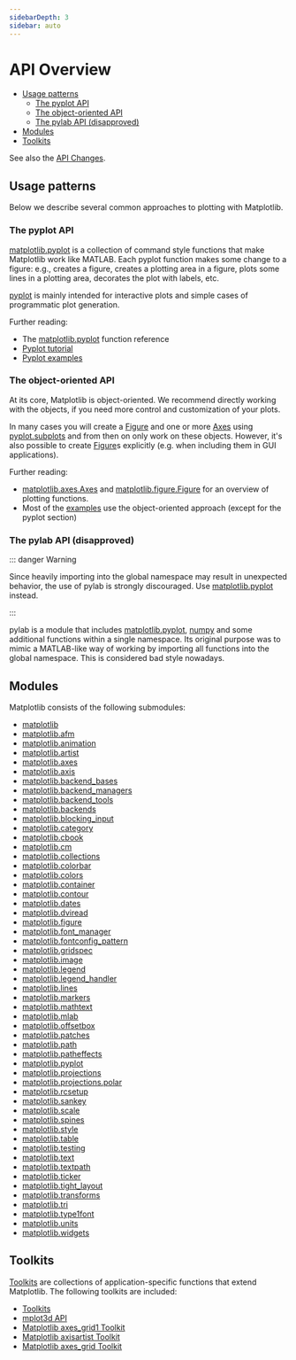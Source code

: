 ```yaml
---
sidebarDepth: 3
sidebar: auto
---
```


# API Overview

- [Usage patterns](https://matplotlib.org/api/index.html#usage-patterns)
  - [The pyplot API](https://matplotlib.org/api/index.html#the-pyplot-api)
  - [The object-oriented API](https://matplotlib.org/api/index.html#the-object-oriented-api)
  - [The pylab API (disapproved)](https://matplotlib.org/api/index.html#the-pylab-api-disapproved)
- [Modules](https://matplotlib.org/api/index.html#modules)
- [Toolkits](https://matplotlib.org/api/index.html#toolkits)

See also the [API Changes](https://matplotlib.org/api/api_changes.html).

## Usage patterns

Below we describe several common approaches to plotting with Matplotlib.

### The pyplot API

[matplotlib.pyplot](https://matplotlib.org/api/_as_gen/matplotlib.pyplot.html#module-matplotlib.pyplot) is a collection of command style functions that make Matplotlib work like MATLAB. Each pyplot function makes some change to a figure: e.g., creates a figure, creates a plotting area in a figure, plots some lines in a plotting area, decorates the plot with labels, etc.

[pyplot](https://matplotlib.org/api/_as_gen/matplotlib.pyplot.html#module-matplotlib.pyplot) is mainly intended for interactive plots and simple cases of programmatic plot generation.

Further reading:

- The [matplotlib.pyplot](https://matplotlib.org/api/_as_gen/matplotlib.pyplot.html#module-matplotlib.pyplot) function reference
- [Pyplot tutorial](https://matplotlib.org/tutorials/introductory/pyplot.html)
- [Pyplot examples](https://matplotlib.org/gallery/index.html#pyplots-examples)

### The object-oriented API

At its core, Matplotlib is object-oriented. We recommend directly working with the objects, if you need more control and customization of your plots.

In many cases you will create a [Figure](https://matplotlib.org/api/_as_gen/matplotlib.figure.Figure.html#matplotlib.figure.Figure) and one or more [Axes](https://matplotlib.org/api/axes_api.html#matplotlib.axes.Axes) using [pyplot.subplots](https://matplotlib.org/api/_as_gen/matplotlib.pyplot.subplots.html#matplotlib.pyplot.subplots) and from then on only work on these objects. However, it's also possible to create [Figure](https://matplotlib.org/api/_as_gen/matplotlib.figure.Figure.html#matplotlib.figure.Figure)s explicitly (e.g. when including them in GUI applications).

Further reading:

- [matplotlib.axes.Axes](https://matplotlib.org/api/axes_api.html#matplotlib.axes.Axes) and [matplotlib.figure.Figure](https://matplotlib.org/api/_as_gen/matplotlib.figure.Figure.html#matplotlib.figure.Figure) for an overview of plotting functions.
- Most of the [examples](https://matplotlib.org/gallery/index.html#examples-index) use the object-oriented approach (except for the pyplot section)

### The pylab API (disapproved)

::: danger Warning

Since heavily importing into the global namespace may result in unexpected behavior, the use of pylab is strongly discouraged. Use [matplotlib.pyplot](https://matplotlib.org/api/_as_gen/matplotlib.pyplot.html#module-matplotlib.pyplot) instead.

:::

pylab is a module that includes [matplotlib.pyplot](https://matplotlib.org/api/_as_gen/matplotlib.pyplot.html#module-matplotlib.pyplot), [numpy](https://docs.scipy.org/doc/numpy/reference/index.html#module-numpy) and some additional functions within a single namespace. Its original purpose was to mimic a MATLAB-like way of working by importing all functions into the global namespace. This is considered bad style nowadays.

## Modules

Matplotlib consists of the following submodules:

- [matplotlib](https://matplotlib.org/api/matplotlib_configuration_api.html)
- [matplotlib.afm](https://matplotlib.org/api/afm_api.html)
- [matplotlib.animation](https://matplotlib.org/api/animation_api.html)
- [matplotlib.artist](https://matplotlib.org/api/artist_api.html)
- [matplotlib.axes](https://matplotlib.org/api/axes_api.html)
- [matplotlib.axis](https://matplotlib.org/api/axis_api.html)
- [matplotlib.backend_bases](https://matplotlib.org/api/backend_bases_api.html)
- [matplotlib.backend_managers](https://matplotlib.org/api/backend_managers_api.html)
- [matplotlib.backend_tools](https://matplotlib.org/api/backend_tools_api.html)
- [matplotlib.backends](https://matplotlib.org/api/index_backend_api.html)
- [matplotlib.blocking_input](https://matplotlib.org/api/blocking_input_api.html)
- [matplotlib.category](https://matplotlib.org/api/category_api.html)
- [matplotlib.cbook](https://matplotlib.org/api/cbook_api.html)
- [matplotlib.cm](https://matplotlib.org/api/cm_api.html)
- [matplotlib.collections](https://matplotlib.org/api/collections_api.html)
- [matplotlib.colorbar](https://matplotlib.org/api/colorbar_api.html)
- [matplotlib.colors](https://matplotlib.org/api/colors_api.html)
- [matplotlib.container](https://matplotlib.org/api/container_api.html)
- [matplotlib.contour](https://matplotlib.org/api/contour_api.html)
- [matplotlib.dates](https://matplotlib.org/api/dates_api.html)
- [matplotlib.dviread](https://matplotlib.org/api/dviread.html)
- [matplotlib.figure](https://matplotlib.org/api/figure_api.html)
- [matplotlib.font_manager](https://matplotlib.org/api/font_manager_api.html)
- [matplotlib.fontconfig_pattern](https://matplotlib.org/api/fontconfig_pattern_api.html)
- [matplotlib.gridspec](https://matplotlib.org/api/gridspec_api.html)
- [matplotlib.image](https://matplotlib.org/api/image_api.html)
- [matplotlib.legend](https://matplotlib.org/api/legend_api.html)
- [matplotlib.legend_handler](https://matplotlib.org/api/legend_handler_api.html)
- [matplotlib.lines](https://matplotlib.org/api/lines_api.html)
- [matplotlib.markers](https://matplotlib.org/api/markers_api.html)
- [matplotlib.mathtext](https://matplotlib.org/api/mathtext_api.html)
- [matplotlib.mlab](https://matplotlib.org/api/mlab_api.html)
- [matplotlib.offsetbox](https://matplotlib.org/api/offsetbox_api.html)
- [matplotlib.patches](https://matplotlib.org/api/patches_api.html)
- [matplotlib.path](https://matplotlib.org/api/path_api.html)
- [matplotlib.patheffects](https://matplotlib.org/api/patheffects_api.html)
- [matplotlib.pyplot](https://matplotlib.org/api/pyplot_summary.html)
- [matplotlib.projections](https://matplotlib.org/api/projections_api.html)
- [matplotlib.projections.polar](https://matplotlib.org/api/projections_api.html#module-matplotlib.projections.polar)
- [matplotlib.rcsetup](https://matplotlib.org/api/rcsetup_api.html)
- [matplotlib.sankey](https://matplotlib.org/api/sankey_api.html)
- [matplotlib.scale](https://matplotlib.org/api/scale_api.html)
- [matplotlib.spines](https://matplotlib.org/api/spines_api.html)
- [matplotlib.style](https://matplotlib.org/api/style_api.html)
- [matplotlib.table](https://matplotlib.org/api/table_api.html)
- [matplotlib.testing](https://matplotlib.org/api/testing_api.html)
- [matplotlib.text](https://matplotlib.org/api/text_api.html)
- [matplotlib.textpath](https://matplotlib.org/api/textpath_api.html)
- [matplotlib.ticker](https://matplotlib.org/api/ticker_api.html)
- [matplotlib.tight_layout](https://matplotlib.org/api/tight_layout_api.html)
- [matplotlib.transforms](https://matplotlib.org/api/transformations.html)
- [matplotlib.tri](https://matplotlib.org/api/tri_api.html)
- [matplotlib.type1font](https://matplotlib.org/api/type1font.html)
- [matplotlib.units](https://matplotlib.org/api/units_api.html)
- [matplotlib.widgets](https://matplotlib.org/api/widgets_api.html)

## Toolkits

[Toolkits](https://matplotlib.org/api/toolkits/index.html#toolkits-index) are collections of application-specific functions that extend Matplotlib. The following toolkits are included:

- [Toolkits](https://matplotlib.org/api/toolkits/index.html)
- [mplot3d API](https://matplotlib.org/api/toolkits/mplot3d.html)
- [Matplotlib axes_grid1 Toolkit](https://matplotlib.org/api/toolkits/axes_grid1.html)
- [Matplotlib axisartist Toolkit](https://matplotlib.org/api/toolkits/axisartist.html)
- [Matplotlib axes_grid Toolkit](https://matplotlib.org/api/toolkits/axes_grid.html)

